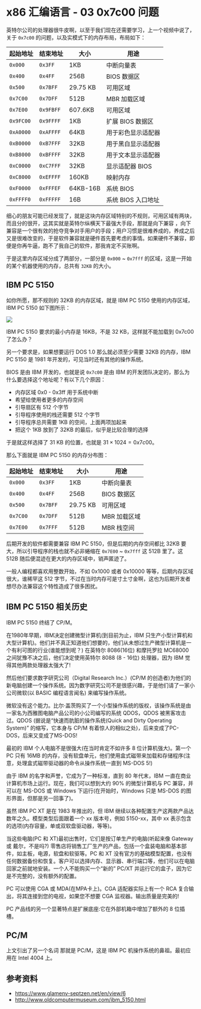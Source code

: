 # x86 汇编语言 - 03 0x7c00 问题

[annotation]: [id] (27e11258-7f41-45c0-842c-99372e7f069f)
[annotation]: [status] (protect)
[annotation]: [create_time] (2021-05-04 01:26:48)
[annotation]: [category] (计算机技术)
[annotation]: [tags] (汇编语言)
[annotation]: [comments] (false)
[annotation]: <topic> (x86 汇编语言)
[annotation]: <index> (3)
[annotation]: [url] (http://blog.ccyg.studio/article/27e11258-7f41-45c0-842c-99372e7f069f)

英特尔公司的处理器很牛皮啊，以至于我们现在还需要学习，上一个视频中说了，关于 `0x7c00` 的问题，以及实模式下的内存布局，布局如下：

| 起始地址  | 结束地址  | 大小     | 用途               |
| --------- | --------- | -------- | ------------------ |
| `0x000`   | `0x3FF`   | 1KB      | 中断向量表         |
| `0x400`   | `0x4FF`   | 256B     | BIOS 数据区        |
| `0x500`   | `0x7BFF`  | 29.75 KB | 可用区域           |
| `0x7C00`  | `0x7DFF`  | 512B     | MBR 加载区域       |
| `0x7E00`  | `0x9FBFF` | 607.6KB  | 可用区域           |
| `0x9FC00` | `0x9FFFF` | 1KB      | 扩展 BIOS 数据区   |
| `0xA0000` | `0xAFFFF` | 64KB     | 用于彩色显示适配器 |
| `0xB0000` | `0xB7FFF` | 32KB     | 用于黑白显示适配器 |
| `0xB8000` | `0xBFFFF` | 32KB     | 用于文本显示适配器 |
| `0xC0000` | `0xC7FFF` | 32KB     | 显示适配器 BIOS    |
| `0xC8000` | `0xEFFFF` | 160KB    | 映射内存           |
| `0xF0000` | `0xFFFEF` | 64KB-16B | 系统 BIOS          |
| `0xFFFF0` | `0xFFFFF` | 16B      | 系统 BIOS 入口地址 |


细心的朋友可能已经发现了，就是这块内存区域特别的不规则，可用区域有两块，而且分的很开，这其实就是英特尔纵横天下最强大手段，那就是向下兼容
，向下兼容是一个很有效的抢夺竞争对手用户的手段；用户习惯是很难养成的，养成之后又是很难改变的，于是软件兼容就是硬件首先要考虑的事情。如果硬件不兼容，即便是你再牛逼，跑不了我自己的软件，那我肯定不买账啊。

于是这里内存区域分成了两部分，一部分是 `0x000` ~ `0x7fff` 的区域，这是一开始的某个机器使用的内存，总共有 `32KB` 的大小。

## IBM PC 5150 

如你所愿，那不规则的 32KB 的内存区域，就是 IBM PC 5150 使用的内存区域，IBM PC 5150 如下图所示：

![](http://www.oldcomputermuseum.com/ibm-5150/ibm-5150.jpg)

IBM PC 5150 要求的最小内存是 16KB，不是 32 KB，这样就不能加载到 0x7c00 了怎么办？

另一个要求是，如果想要运行 DOS 1.0 那么就必须至少需要 32KB 的内存，IBM PC 5150 是 1981 年开发的，可见当时还有其他的操作系统。

BIOS 是由 IBM 开发的，也就是说 `0x7c00` 是由 IBM 的开发团队决定的，那么为什么要选择这个地址呢？有以下几个原因：

- 内存区域 0x0 - 0x3ff 用于系统中断
- 希望给使用者更多的内存空间
- 引导扇区有 512 个字节
- 引导程序使用的栈还需要 512 个字节
- 引导程序总共需要 1KB 的空间，上面两项加起来
- 把这个 1KB 放到了 32KB 的最后，似乎是比较合理的选择

于是就这样选择了 31 KB 的位置，也就是 $31 \times 1024 = 0x7c00$。

那么下面就是 IBM PC 5150 的内存分布图：

| 起始地址 | 结束地址 | 大小     | 用途         |
| -------- | -------- | -------- | ------------ |
| `0x000`  | `0x3FF`  | 1KB      | 中断向量表   |
| `0x400`  | `0x4FF`  | 256B     | BIOS 数据区  |
| `0x500`  | `0x7BFF` | 29.75 KB | 可用区域     |
| `0x7C00` | `0x7DFF` | 512B     | MBR 加载区域 |
| `0x7E00` | `0x7FFF` | 512B     | MBR 栈空间   |

后期开发的软件都需要兼容 IBM PC 5150，但是后期的内存空间都比 32KB 要大，所以引导程序的栈也就不必非蜷缩在 `0x7E00` ~ `0x7fff` 这 512B 里了。这 512B 随后便混迹在更大的内存区域中，销声匿迹了。

一般人编程都喜欢用整数开始，不如 0x1000 或者 0x10000 等等，后期内存区域很大，谁稀罕这 512 字节，不过在当时内存可是寸土寸金啊，这也为后期开发者想尽办法兼容这个特性造成了很多困扰。

## IBM PC 5150 相关历史

IBM PC 5150 终结了 CP/M。

在1980年早期，IBM决定创建微型计算机(到目前为止，IBM 只生产小型计算机和大型计算机)。他们并不真正知道他们想要的，他们从未想过生产微型计算机是一个有利可图的行业(谁能想到呢？) 在英特尔 8086(16位) 和摩托罗拉 MC68000 之间犹豫不决之后，他们决定使用英特尔 8088 (8 - 16位) 处理器，因为 IBM 觉得其他两款处理器太强大了!

然后他们要求数字研究公司（Digital Research Inc.）(CP/M 的创造者)为他们的新电脑创建一个操作系统。因为数字研究公司不是很感兴趣，于是他们请了一家小公司微软(以 BASIC 编程语言闻名) 来编写操作系统。

微软没有这个能力。比尔·盖茨购买了一个小型操作系统的版权，该操作系统是由一家名为西雅图电脑产品公司的小公司编写的系统 QDOS，QDOS 被黑客攻击过。QDOS (据说是“快速而肮脏的操作系统(Quick and Dirty Operating System)” 的缩写，它本身与 CP/M 有着惊人的相似之处)，后来变成了PC-DOS，后来又变成了MS-DOS!

最初的 IBM 个人电脑不是很强大(在当时肯定不如许多 8 位计算机强大)。第一个PC 只有 16MB 的内存，没有软盘单元，他们使用盒式磁带来加载和存储程序(注意，处理盒式磁带驱动器的命令从操作系统一直到 MS-DOS 5!)

由于 IBM 的名字和声誉，它成为了一种标准，直到 80 年代末，IBM 一直在商业计算机市场上运行。现在，我们可以想到大约 90% 的微型计算机与 PC 兼容，并可以在 MS-DOS 或 Windows 下运行(在开始时，Windows 只是 MS-DOS 的图形界面，但那是另一回事了)。

虽然 IBM PC XT 是在 1983 年推出的，但 IBM 继续以各种配置生产这两款产品达数年之久。模型类型后面跟着一个 xx 版本号，例如 5150-xx，其中 xx 表示包含的选项(内存容量，单或双软盘驱动器，等等)。

当这些电脑(PC 和 XT)最初出售时，它们是按订单生产的电脑(听起来像 Gateway 或 戴尔，不是吗?) 零售店将销售工厂生产的产品，包括一个盒装电脑和基本部件，如主板，电源，软盘和软驱等。PC 和 XT 没有官方的基础模型配置，也没有任何数据备份和恢复。客户可以选择内存、显示器、串行端口等，他们可以在电脑回家之前就地安装。一个人不能购买一个“新的” PC/XT 并运行它的盒子，因为它是不完整的，没有额外的配置。

PC 可以使用 CGA 或 MDA(在MPA卡上)。CGA 适配器实际上有一个 RCA 复合输出，将其连接到您的电视，如果您不想要 CGA 监视器。输出质量是完美的!

PC 产品线的另一个显著特点是扩展底座:它在外部机箱中增加了额外的 8 位插槽。

## PC/M

上文引出了另一个名词 那就是 PC/M，这是 IBM PC 机操作系统的鼻祖。最初应用在 Intel 4004 上。

## 参考资料

- <https://www.glamenv-septzen.net/en/view/6>
- <http://www.oldcomputermuseum.com/ibm_5150.html>